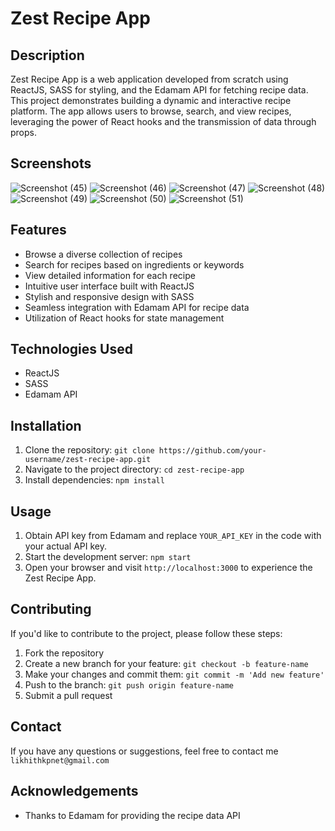 # Zest Recipe App

## Description

  Zest Recipe App is a web application developed from scratch using ReactJS, SASS for styling, and the Edamam API for fetching recipe data. This project demonstrates building a dynamic and interactive recipe platform. The app allows users to browse, search, and view recipes, leveraging the power of React hooks and the transmission of data through props.

## Screenshots

![Screenshot (45)](https://github.com/likhithkp/React-Zest/assets/88890448/40dc6be8-4634-47ca-ab1b-e1dd91347bda)
![Screenshot (46)](https://github.com/likhithkp/React-Zest/assets/88890448/27f2fd14-b8c6-497a-afd4-a4b9455990dc)
![Screenshot (47)](https://github.com/likhithkp/React-Zest/assets/88890448/aac4ae97-46d8-4f28-b65a-4e576f9c9e26)
![Screenshot (48)](https://github.com/likhithkp/React-Zest/assets/88890448/fb5d6be9-48a1-4e5d-83e6-1b78f26b9352)
![Screenshot (49)](https://github.com/likhithkp/React-Zest/assets/88890448/94276cb1-f4aa-41c9-a77a-b05d7acd5a0c)
![Screenshot (50)](https://github.com/likhithkp/React-Zest/assets/88890448/e513e7d1-3bb1-4f0a-9f17-9fd895bbef7a)
![Screenshot (51)](https://github.com/likhithkp/React-Zest/assets/88890448/6bf4505f-cbe4-478b-871e-0700d07cf9fa)

## Features

- Browse a diverse collection of recipes
- Search for recipes based on ingredients or keywords
- View detailed information for each recipe
- Intuitive user interface built with ReactJS
- Stylish and responsive design with SASS
- Seamless integration with Edamam API for recipe data
- Utilization of React hooks for state management

## Technologies Used

- ReactJS
- SASS
- Edamam API

## Installation

1. Clone the repository: `git clone https://github.com/your-username/zest-recipe-app.git`
2. Navigate to the project directory: `cd zest-recipe-app`
3. Install dependencies: `npm install`

## Usage

1. Obtain API key from Edamam and replace `YOUR_API_KEY` in the code with your actual API key.
2. Start the development server: `npm start`
3. Open your browser and visit `http://localhost:3000` to experience the Zest Recipe App.

## Contributing

If you'd like to contribute to the project, please follow these steps:

1. Fork the repository
2. Create a new branch for your feature: `git checkout -b feature-name`
3. Make your changes and commit them: `git commit -m 'Add new feature'`
4. Push to the branch: `git push origin feature-name`
5. Submit a pull request

## Contact

If you have any questions or suggestions, feel free to contact me `likhithkpnet@gmail.com`

## Acknowledgements

- Thanks to Edamam for providing the recipe data API
